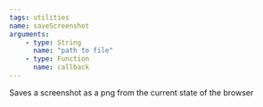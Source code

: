 ```yaml
---
tags: utilities
name: saveScreenshot
arguments:
    - type: String
      name: "path to file"
    - type: Function
      name: callback
---
```


Saves a screenshot as a png from the current state of the browser
